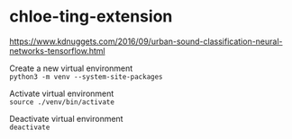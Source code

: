 # chloe-ting-extension

https://www.kdnuggets.com/2016/09/urban-sound-classification-neural-networks-tensorflow.html

Create a new virtual environment <br/>
`python3 -m venv --system-site-packages`

Activate virtual environment <br/>
`source ./venv/bin/activate`

Deactivate virtual environment <br/>
`deactivate`
